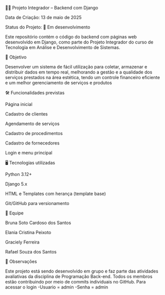 💇‍♀️ Projeto Integrador – Backend com Django

Data de Criação: 13 de maio de 2025

Status do Projeto: 🚧 Em desenvolvimento

Este repositório contém o código do backend com páginas web desenvolvido em Django, como parte do Projeto Integrador do curso de Tecnologia em Análise e Desenvolvimento de Sistemas.

🧩 Objetivo

Desenvolver um sistema de fácil utilização para coletar, armazenar e distribuir dados em tempo real, melhorando a gestão e a qualidade dos serviços prestados na área estética, tendo um controle financeiro eficiente e um melhor gerenciamento de serviços e produtos

🛠 Funcionalidades previstas

Página inicial

Cadastro de clientes

Agendamento de serviços

Cadastro de procedimentos

Cadastro de fornecedores

Login e menu principal

🖥 Tecnologias utilizadas

Python 3.12+

Django 5.x

HTML e Templates com herança (template base)

Git/GitHub para versionamento

👥 Equipe

Bruna Soto Cardoso dos Santos

Elania Cristina Peixoto

Graciely Ferreira

Rafael Souza dos Santos

📌 Observações

Este projeto está sendo desenvolvido em grupo e faz parte das atividades avaliativas da disciplina de Programação Back-end.
Todos os membros estão contribuindo por meio de commits individuais no GitHub.
Para acessar o login 
-Usuario = admin
-Senha = admin
